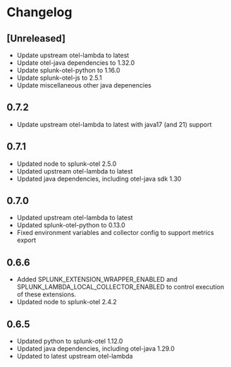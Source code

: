# Changelog

## [Unreleased]
- Update upstream otel-lambda to latest
- Update otel-java dependencies to 1.32.0
- Update splunk-otel-python to 1.16.0
- Update splunk-otel-js to 2.5.1
- Update miscellaneous other java depenencies

## 0.7.2
- Update upstream otel-lambda to latest with java17 (and 21) support

## 0.7.1

- Updated node to splunk-otel 2.5.0
- Updated upstream otel-lambda to latest
- Updated java dependencies, including otel-java sdk 1.30

## 0.7.0

- Updated upstream otel-lambda to latest
- Updated splunk-otel-python to 0.13.0
- Fixed environment variables and collector config to support metrics export

## 0.6.6

- Added SPLUNK_EXTENSION_WRAPPER_ENABLED and
  SPLUNK_LAMBDA_LOCAL_COLLECTOR_ENABLED to control execution of
  these extensions.
- Updated node to splunk-otel 2.4.2

## 0.6.5

- Updated python to splunk-otel 1.12.0
- Updated java dependencies, including otel-java 1.29.0
- Updated to latest upstream otel-lambda
